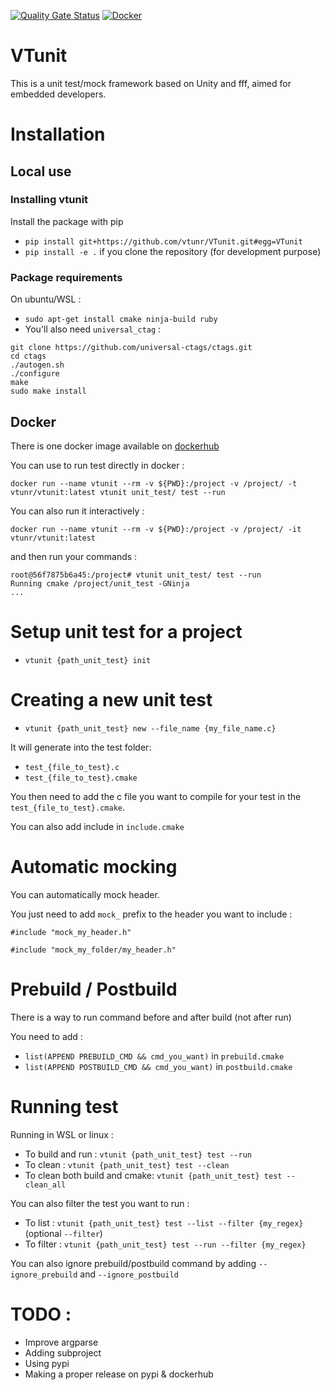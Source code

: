 [![Quality Gate Status](https://sonarcloud.io/api/project_badges/measure?project=vtunr_VTunit&metric=alert_status)](https://sonarcloud.io/dashboard?id=vtunr_VTunit)
[![Docker](https://img.shields.io/docker/v/vtunr/vtunit?logo=docker&sort=date)](https://hub.docker.com/repository/docker/vtunr/vtunit)

# VTunit

This is a unit test/mock framework based on Unity and fff, aimed for embedded developers.

# Installation 

## Local use

### Installing vtunit

Install the package with pip

* `pip install git+https://github.com/vtunr/VTunit.git#egg=VTunit`
* `pip install -e .` if you clone the repository (for development purpose)

### Package requirements 

On ubuntu/WSL :

* `sudo apt-get install cmake ninja-build ruby`
* You'll also need `universal_ctag` :
```
git clone https://github.com/universal-ctags/ctags.git
cd ctags
./autogen.sh 
./configure
make
sudo make install
``` 

## Docker

There is one docker image available on [dockerhub](https://hub.docker.com/repository/docker/vtunr/vtunit/general)

You can use to run test directly in docker : 

```
docker run --name vtunit --rm -v ${PWD}:/project -v /project/ -t vtunr/vtunit:latest vtunit unit_test/ test --run
```

You can also run it interactively :
```
docker run --name vtunit --rm -v ${PWD}:/project -v /project/ -it vtunr/vtunit:latest
```

and then run your commands : 
```
root@56f7875b6a45:/project# vtunit unit_test/ test --run
Running cmake /project/unit_test -GNinja
...
```

# Setup unit test for a project

* `vtunit {path_unit_test} init`

# Creating a new unit test

* `vtunit {path_unit_test} new --file_name {my_file_name.c}`

It will generate into the test folder:
* `test_{file_to_test}.c`
* `test_{file_to_test}.cmake`

You then need to add the c file you want to compile for your test in the `test_{file_to_test}.cmake`.

You can also add include in `include.cmake`

# Automatic mocking

You can automatically mock header.

You just need to add `mock_` prefix to the header you want to include :

`#include "mock_my_header.h"`

`#include "mock_my_folder/my_header.h"`

# Prebuild / Postbuild

There is a way to run command before and after build (not after run)

You need to add :

* `list(APPEND PREBUILD_CMD && cmd_you_want)` in `prebuild.cmake`
* `list(APPEND POSTBUILD_CMD && cmd_you_want)` in `postbuild.cmake`

# Running test

Running in WSL or linux : 

* To build and run : `vtunit {path_unit_test} test --run`
* To clean : `vtunit {path_unit_test} test --clean`
* To clean both build and cmake: `vtunit {path_unit_test} test --clean_all`

You can also filter the test you want to run :

* To list : `vtunit {path_unit_test} test --list --filter {my_regex}` (optional `--filter`)
* To filter : `vtunit {path_unit_test} test --run --filter {my_regex}`

You can also ignore prebuild/postbuild command by adding `--ignore_prebuild` and `--ignore_postbuild`


# TODO :

* Improve argparse
* Adding subproject
* Using pypi
* Making a proper release on pypi & dockerhub


